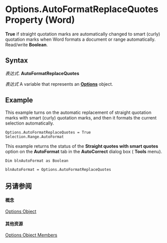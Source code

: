 
# Options.AutoFormatReplaceQuotes Property (Word)

 **True** if straight quotation marks are automatically changed to smart (curly) quotation marks when Word formats a document or range automatically. Read/write **Boolean**.


## Syntax

 _表达式_. **AutoFormatReplaceQuotes**

 _表达式_ A variable that represents an **[Options](873b7b99-3fe1-fd89-9ece-a9355cb827dc.md)** object.


## Example

This example turns on the automatic replacement of straight quotation marks with smart (curly) quotation marks, and then it formats the current selection automatically.


```
Options.AutoFormatReplaceQuotes = True 
Selection.Range.AutoFormat
```

This example returns the status of the  **Straight quotes with smart quotes** option on the **AutoFormat** tab in the **AutoCorrect** dialog box ( **Tools** menu).




```
Dim blnAutoFormat as Boolean 
 
blnAutoFormat = Options.AutoFormatReplaceQuotes
```


## 另请参阅


#### 概念


[Options Object](873b7b99-3fe1-fd89-9ece-a9355cb827dc.md)
#### 其他资源


[Options Object Members](http://msdn.microsoft.com/library/76cd9dfe-6bbb-4c3d-0bfc-79a62bedd15e%28Office.15%29.aspx)